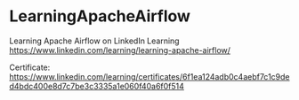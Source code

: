 # LearningApacheAirflow
Learning Apache Airflow on LinkedIn Learning  
https://www.linkedin.com/learning/learning-apache-airflow/

Certificate:    
https://www.linkedin.com/learning/certificates/6f1ea124adb0c4aebf7c1c9ded4bdc400e8d7c7be3c3335a1e060f40a6f0f514
